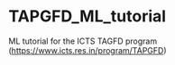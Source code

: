 # TAPGFD_ML_tutorial
ML tutorial for the ICTS TAGFD program (https://www.icts.res.in/program/TAPGFD)
